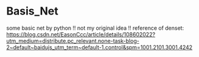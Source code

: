 # Basis_Net
some basic net by python
!! not my original idea !!
reference of denset: https://blog.csdn.net/EasonCcc/article/details/108602022?utm_medium=distribute.pc_relevant.none-task-blog-2~default~baidujs_utm_term~default-1.control&spm=1001.2101.3001.4242

